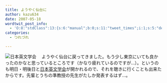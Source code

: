 ```yaml
---
title: ようやく仙台に
author: kazu634
date: 2007-05-18
wordtwit_post_info:
  - 'O:8:"stdClass":13:{s:6:"manual";b:0;s:11:"tweet_times";i:1;s:5:"delay";i:0;s:7:"enabled";i:1;s:10:"separation";s:2:"60";s:7:"version";s:3:"3.7";s:14:"tweet_template";b:0;s:6:"status";i:2;s:6:"result";a:0:{}s:13:"tweet_counter";i:2;s:13:"tweet_log_ids";a:1:{i:0;i:2953;}s:9:"hash_tags";a:0:{}s:8:"accounts";a:1:{i:0;s:7:"kazu634";}}'
categories:
  - つれづれ

---
```

<div class="section">
<p>
<a href="http://www.elsj.org/" onclick="__gaTracker('send', 'event', 'outbound-article', 'http://www.elsj.org/', '');" target="_blank"><img align="left" alt="日本英文学会" src="http://img.simpleapi.net/small/http://www.elsj.org/" border="0" /></a>
</p>
  
<p>
    　ようやく仙台に戻ってきました。もう少し東京にいても良かったのかなと思っているところです（かなり疲れているのですが…）。というのも明日・明後日と<a href="http://www.elsj.org/" onclick="__gaTracker('send', 'event', 'outbound-article', 'http://www.elsj.org/', '日本英文学会');" target="_blank">日本英文学会</a>が開かれるので、それを聴きに行くことも出来たからです。先輩とうちの準教授の先生がたしか発表するはず…。
</p>
</div>
